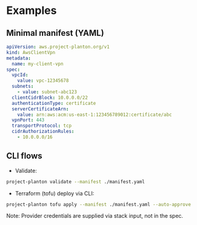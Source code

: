 # Examples

## Minimal manifest (YAML)
```yaml
apiVersion: aws.project-planton.org/v1
kind: AwsClientVpn
metadata:
  name: my-client-vpn
spec:
  vpcId:
    value: vpc-12345678
  subnets:
    - value: subnet-abc123
  clientCidrBlock: 10.0.0.0/22
  authenticationType: certificate
  serverCertificateArn:
    value: arn:aws:acm:us-east-1:123456789012:certificate/abc
  vpnPort: 443
  transportProtocol: tcp
  cidrAuthorizationRules:
    - 10.0.0.0/16
```

## CLI flows
- Validate:
```bash
project-planton validate --manifest ./manifest.yaml
```

- Terraform (tofu) deploy via CLI:
```bash
project-planton tofu apply --manifest ./manifest.yaml --auto-approve
```

Note: Provider credentials are supplied via stack input, not in the spec.


